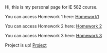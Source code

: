 
Hi, this is my personal page for IE 582 course.

You can access Homework 1 here:
[Homework1](Homework_1.html)

You can access Homework 2 here:
[Homework 2](Homework_2.html)

You can access Homework 3 here:
[Homework 3](HW3,IE582.html)


Project is up!
[Project](IE582_Project.html)
